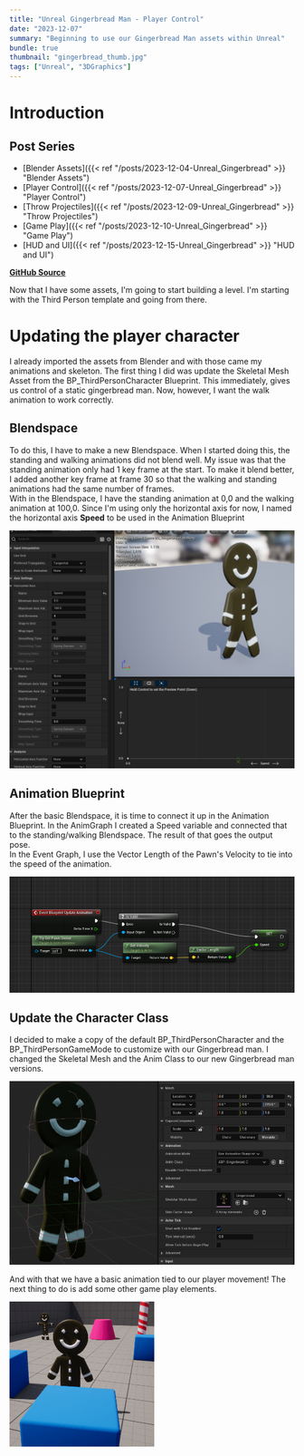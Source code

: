 ```yaml
---
title: "Unreal Gingerbread Man - Player Control"
date: "2023-12-07"
summary: "Beginning to use our Gingerbread Man assets within Unreal"
bundle: true
thumbnail: "gingerbread_thumb.jpg"
tags: ["Unreal", "3DGraphics"]
---
```

# Introduction
## Post Series
- [Blender Assets]({{< ref "/posts/2023-12-04-Unreal_Gingerbread" >}} "Blender Assets")
- [Player Control]({{< ref "/posts/2023-12-07-Unreal_Gingerbread" >}} "Player Control")
- [Throw Projectiles]({{< ref "/posts/2023-12-09-Unreal_Gingerbread" >}} "Throw Projectiles")
- [Game Play]({{< ref "/posts/2023-12-10-Unreal_Gingerbread" >}} "Game Play")
- [HUD and UI]({{< ref "/posts/2023-12-15-Unreal_Gingerbread" >}} "HUD and UI")

**[GitHub Source](https://github.com/Corey255A1/Unreal-GingerbreadMan/)**


Now that I have some assets, I'm going to start building a level. I'm starting with the Third Person template and going from there.

# Updating the player character
I already imported the assets from Blender and with those came my animations and skeleton. The first thing I did was update the Skeletal Mesh Asset from the BP_ThirdPersonCharacter Blueprint. This immediately, gives us control of a static gingerbread man. Now, however, I want the walk animation to work correctly.

## Blendspace
To do this, I have to make a new Blendspace. When I started doing this, the standing and walking animations did not blend well. My issue was that the standing animation only had 1 key frame at the start. To make it blend better, I added another key frame at frame 30 so that the walking and standing animations had the same number of frames.  
With in the Blendspace, I have the standing animation at 0,0 and the walking animation at 100,0.
Since I'm using only the horizontal axis for now, I named the horizontal axis **Speed** to be used in the Animation Blueprint

![Blendspace](blendspace_walking.png)

## Animation Blueprint
After the basic Blendspace, it is time to connect it up in the Animation Blueprint. In the AnimGraph I created a Speed variable and connected that to the standing/walking Blendspace. The result of that goes the output pose.  
In the Event Graph, I use the Vector Length of the Pawn's Velocity to tie into the speed of the animation.

![Basic ABP](basic_abp_event.png)

## Update the Character Class
I decided to make a copy of the default BP_ThirdPersonCharacter and the BP_ThirdPersonGameMode to customize with our Gingerbread man.
I changed the Skeletal Mesh and the Anim Class to our new Gingerbread man versions.

![Gingerbread Character](bp_gingerbreadman.png)


And with that we have a basic animation tied to our player movement!
The next thing to do is add some other game play elements.

![Gingerbread Walking](gingerbread_walking_sm.gif)

